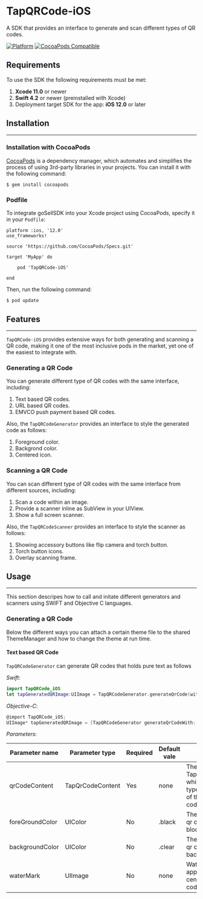 # TapQRCode-iOS

A SDK that provides an interface to generate and scan different types of QR codes.

[![Platform](https://img.shields.io/cocoapods/p/TapThemeManager2020.svg?style=flat)](https://github.com/Tap-Payments/TapThemeManger-iOS)
[![CocoaPods Compatible](https://img.shields.io/cocoapods/v/TapQRCode-iOS.svg?style=flat)](https://img.shields.io/Tap-Payments/v/TapQRCode-iOS)



## Requirements

To use the SDK the following requirements must be met:

1. **Xcode 11.0** or newer
2. **Swift 4.2** or newer (preinstalled with Xcode)
3. Deployment target SDK for the app: **iOS 12.0** or later



## Installation

------

### Installation with CocoaPods

[CocoaPods](http://cocoapods.org/) is a dependency manager, which automates and simplifies the process of using 3rd-party libraries in your projects.
You can install it with the following command:

```
$ gem install cocoapods
```

### Podfile

To integrate goSellSDK into your Xcode project using CocoaPods, specify it in your `Podfile`:

```
platform :ios, '12.0'
use_frameworks!

source 'https://github.com/CocoaPods/Specs.git'

target 'MyApp' do
    
    pod 'TapQRCode-iOS'

end
```

Then, run the following command:

```
$ pod update
```



## Features

------

`TapQRCode-iOS` provides extensive ways for both generating and scanning a QR code, making it one of the most inclusive pods in the market, yet one of the easiest to integrate with.



### Generating a QR Code

You can generate different type of QR codes with the same interface, including:

1. Text based QR codes.
2. URL based QR codes.
3. EMVCO push payment based QR codes.

Also, the `TapQRCodeGenerator` provides an interface to style the generated code as follows:

1. Foreground color.
2. Backgrond color.
3. Centered icon.



### Scanning a QR Code

You can scan different type of QR codes with the same interface from different sources, including:

1. Scan a code within an image.
2. Provide a scanner inline as SubView in your UIView.
3. Show a full screen scanner.

Also, the `TapQRCodeScanner` provides an interface to style the scanner as follows:

1. Showing accessory buttons like flip camera and torch button.
2. Torch button icons.
3. Overlay scanning frame.

## Usage

------

This section descripes how to call and initate different generators and scanners using SWIFT and Objective C languages.



### Generating a QR Code

Below the different ways you can attach a certain theme file to the shared ThemeManager and how to change the theme at run time.



#### Text based QR Code

`TapQRCodeGenerator` can generate QR codes that holds pure text as follows

*Swift*:

```swift
import TapQRCode_iOS
let tapGeneratedQRImage:UIImage = TapQRCodeGenerator.generateQrCode(with: .init(withText: "Hello from Tap Payments"), foreGroundColor: .red, backgroundColor: .white, waterMark: UIImage(named: "Tap"))
```

*Objective-C*:

```objective-c
@import TapQRCode_iOS;
UIImage* tapGeneratedQRImage = [TapQRCodeGenerator generateQrCodeWith:[[TapQrCodeContent alloc]initWithText:@"Hello from Tap Payments"] foreGroundColor:UIColor.redColor backgroundColor:UIColor.whiteColor waterMark:[UIImage imageNamed:@"Tap"]];
```

*Parameters*:

| Parameter name  | Parameter type   | Required | Default vale | Description                                                  |
| --------------- | ---------------- | -------- | ------------ | ------------------------------------------------------------ |
| qrCodeContent   | TapQrCodeContent | Yes      | none         | The TapQrCodeContent which hilds the type and content of the required qr code |
| foreGroundColor | UIColor          | No       | .black       | The colour of the qr code dots and blocks.                   |
| backgroundColor | UIColor          | No       | .clear       | The colour of the qr code background.                        |
| waterMark       | UIImage          | No       | none         | Watermark image appears in the center of the qr code.        |

